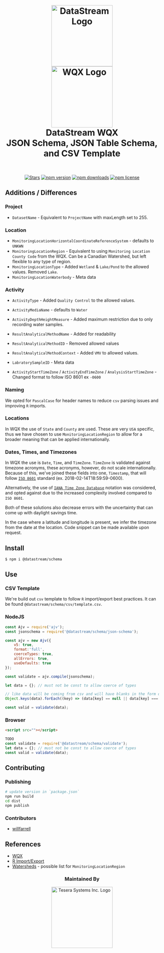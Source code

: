 <h1 align="center">
  <img src="https://raw.githubusercontent.com/gordonfn/datastream-wqx/master/docs/images/datastream.png?token=ABC9POoWo80cE0P25opVHbdsuQnW30g6ks5as_29wA%3D%3D" alt="DataStream Logo" width="200">
  <br/>
  <img src="https://raw.githubusercontent.com/gordonfn/datastream-wqx/master/docs/images/water-quality-exchange.gif?token=ABC9PNs8vDDUB-LYzDfSdeJ4lvH4JccXks5as_4dwA%3D%3D" alt="WQX Logo" width="200">
  <br/>
  DataStream WQX<br />JSON Schema, JSON Table Schema, and CSV Template
  <br/>
  <br/>
</h1>

<p align="center">
  <a href="https://github.com/gordonfn/datastream-wqx"><img src="https://img.shields.io/github/stars/gordonfn/datastream-wqx.svg?style=social&label=Stars" alt="Stars" /></a>
  <a href="https://www.npmjs.com/package/datastream-wqx"><img src="https://img.shields.io/npm/v/datastream-wqx.svg" alt="npm version"></a>
  <a href="https://www.npmjs.com/package/datastream-wqx"><img src="https://img.shields.io/npm/dm/datastream-wqx.svg" alt="npm downloads"></a>
  <a href="https://www.npmjs.com/package/datastream-wqx"><img src="https://img.shields.io/npm/l/datastream-wqx.svg" alt="npm license" /></a>
</p>

## Additions / Differences

### Project
- `DatasetName` - Equivalent to `ProjectName` with maxLength set to 255.

### Location
- `MonitoringLocationHorizontalCoordinateReferenceSystem` - defaults to `UNKWN`
- `MonitoringLocationRegion` - Equivalent to using `Monitoring Location County Code` from the WQX. Can be a Canadian Watershed, but left flexible to any type of region.
- `MonitoringLocationType` - Added `Wetland` & `Lake/Pond` to the allowed values. Removed `Lake`.
- `MonitoringLocationWaterbody` - Meta data

### Activity
- `ActivityType` - Added `Quality Control` to the allowed values.
- `ActivityMediaName` - defaults to `Water`

- `ActivityDepthHeightMeasure` - Added maximum restriction due to only recording water samples.
- `ResultAnalyticalMethodName` - Added for readability
- `ResultAnalyticalMethodID` - Removed allowed values
- `ResultAnalyticalMethodContext` - Added `VMV` to allowed values.
- `LabratorySampleID` - Meta data

- `ActivityStartTimeZone` / `ActivityEndTimeZone` / `AnalysisStartTimeZone` - Changed format to follow ISO 8601 ex `-0600`


### Naming
We opted for `PascalCase` for header names to reduce `csv` parsing issues and improving `R` imports.

### Locations
In WQX the use of `State` and `County` are used. These are very `USA` specific, thus we have chosen to use `MonitoringLocationRegion` to allow for a broader meaning that can be applied internationally.

### Dates, Times, and Timezones
In WQX the use is `Date`, `Time`, and `TimeZone`. `TimeZone` is validated against timezone acronyms, these acronyms, however, do not scale internationally. Because of this, we've joined these fields into one, `Timestamp`, that will follow [`ISO 8601`](https://en.wikipedia.org/wiki/ISO_8601) standard (ex. 2018-02-14T18:59:59-0600).

Alternatively, the use of [`IANA Time Zone Database`](https://en.wikipedia.org/wiki/List_of_tz_database_time_zones) notation was considered, and opted against due to the increased complexity involved compared to `ISO 8601`.

Both of these solutions also decrease errors with the uncertainty that can come up with daylight savings time.

In the case where a latitude and longitude is present, we infer the timezone from the date at the location. Code snippet can be made available upon request.

## Install
```bash
$ npm i @datastream/schema
```

## Use
### CSV Template
We're build out `csv` template to follow `R` import/export best practices. It can be found `@datastream/schema/csv/template.csv`.

### NodeJS
```javascript
const Ajv = require('ajv');
const jsonschema = require('@datastream/schema/json-schema');

const ajv = new Ajv({
    v5: true,
    format:'full',
    coerceTypes: true,
    allErrors: true,
    useDefaults: true
});

const validate = ajv.compile(jsonschema);

let data = {}; // must not be const to allow coerce of types

// like data will be coming from csv and will have blanks in the form of empty string
Object.keys(data).forEach((key) => (data[key] == null || data[key] === '') && delete data[key]);

const valid = validate(data);
```

### Browser
```html
<script src=""></script>
```
```js
TODO
const validate = require('@datastream/schema/validate');
let data = {}; // must not be const to allow coerce of types
const valid = validate(data);
```

## Contributing

### Publishing
```bash
# update version in `package.json`
npm run build
cd dist
npm publish
```

### Contributors
- [willfarrell](https://github.com/willfarrell)

## References
- [WQX](https://github.com/gordonfn/wqx)
- [R Import/Export](https://cran.r-project.org/doc/manuals/r-release/R-data.html)
- [Watersheds](https://open.canada.ca/data/en/dataset/dc639a40-8893-11e0-96ca-6cf049291510) - possible list for `MonitoringLocationRegion`

<div align="center">
  <h3>Maintained By</h3>
  <a href="https://tesera.com"><img src="https://raw.githubusercontent.com/gordonfn/datastream-wqx/master/docs/images/tesera.png?token=ABC9PPDeMtIvm_7YPZRL69QPAAYSfMW5ks5as_3WwA%3D%3D" alt="Tesera Systems Inc. Logo" width="200"></a>
</div>
